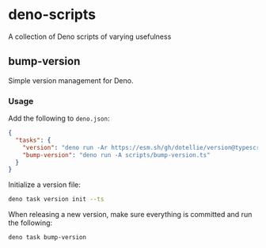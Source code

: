 # deno-scripts

A collection of Deno scripts of varying usefulness

## bump-version

Simple version management for Deno.

### Usage

Add the following to `deno.json`:

```json
{
  "tasks": {
    "version": "deno run -Ar https://esm.sh/gh/dotellie/version@typescript-file/index.ts",
    "bump-version": "deno run -A scripts/bump-version.ts"
  }
}
```

Initialize a version file:

```sh
deno task version init --ts
```

When releasing a new version, make sure everything is committed and run the
following:

```sh
deno task bump-version
```
